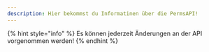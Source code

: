 ```yaml
---
description: Hier bekommst du Informatinen über die PermsAPI!
---
```


{% hint style="info" %}
Es können jederzeit Änderungen an der API vorgenommen werden!
{% endhint %}